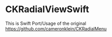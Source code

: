 # CKRadialViewSwift

This is Swift Port/Usage of the original https://github.com/cameronklein/CKRadialMenu
